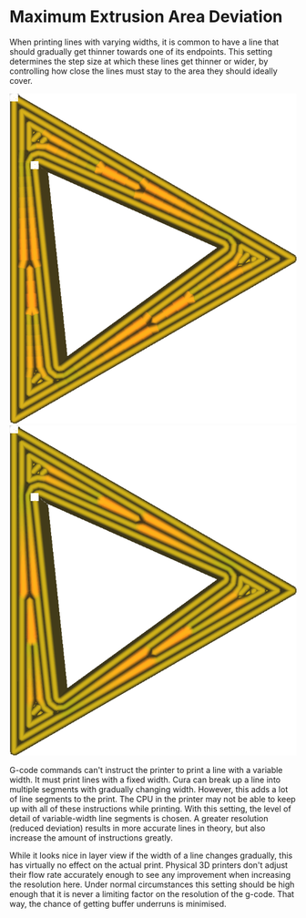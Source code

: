 Maximum Extrusion Area Deviation
====
When printing lines with varying widths, it is common to have a line that should gradually get thinner towards one of its endpoints. This setting determines the step size at which these lines get thinner or wider, by controlling how close the lines must stay to the area they should ideally cover.

<!--screenshot {
"image_path": "meshfix_maximum_extrusion_area_deviation_high.png",
"models": [{"script": "twisted_triangular_hole.scad"}],
"camera_position": [0, 0, 60],
"settings": {
	"meshfix_maximum_resolution": 0.5,
	"meshfix_maximum_extrusion_area_deviation": 2000
},
"colour_scheme": "line_width",
"colours": 128
}-->
<!--screenshot {
"image_path": "meshfix_maximum_extrusion_area_deviation_low.png",
"models": [{"script": "twisted_triangular_hole.scad"}],
"camera_position": [0, 0, 60],
"settings": {
	"meshfix_maximum_resolution": 0.05,
	"meshfix_maximum_extrusion_area_deviation": 20
},
"colour_scheme": "line_width",
"colours": 128
}-->
![Lower resolution when allowing high deviation](../images/meshfix_maximum_extrusion_area_deviation_high.png)
![Smooth line width when requiring low deviation](../images/meshfix_maximum_extrusion_area_deviation_low.png)

G-code commands can't instruct the printer to print a line with a variable width. It must print lines with a fixed width. Cura can break up a line into multiple segments with gradually changing width. However, this adds a lot of line segments to the print. The CPU in the printer may not be able to keep up with all of these instructions while printing. With this setting, the level of detail of variable-width line segments is chosen. A greater resolution (reduced deviation) results in more accurate lines in theory, but also increase the amount of instructions greatly.

While it looks nice in layer view if the width of a line changes gradually, this has virtually no effect on the actual print. Physical 3D printers don't adjust their flow rate accurately enough to see any improvement when increasing the resolution here. Under normal circumstances this setting should be high enough that it is never a limiting factor on the resolution of the g-code. That way, the chance of getting buffer underruns is minimised.